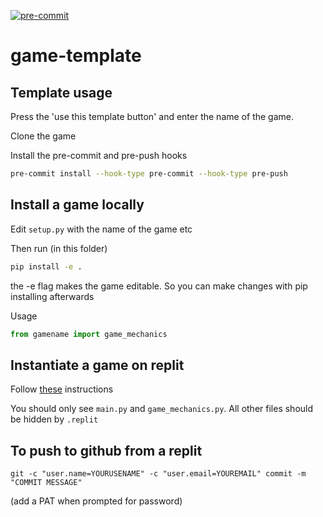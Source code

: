 [![pre-commit](https://img.shields.io/badge/pre--commit-enabled-brightgreen?logo=pre-commit&logoColor=white)](https://github.com/pre-commit/pre-commit)

# game-template

## Template usage

Press the 'use this template button' and enter the name of the game.

Clone the game

Install the pre-commit and pre-push hooks

```bash
pre-commit install --hook-type pre-commit --hook-type pre-push
```

## Install a game locally

Edit `setup.py` with the name of the game etc

Then run (in this folder)

```bash
pip install -e .
```

the -e flag makes the game editable. So you can make changes with pip installing afterwards

Usage

```python
from gamename import game_mechanics
```


## Instantiate a game on replit

Follow [these](https://www.notion.so/How-to-init-a-Replit-from-GitHub-877ee57054444a0085e884401e80d02b) instructions

You should only see `main.py` and `game_mechanics.py`. All other files should be hidden by `.replit`

## To push to github from a replit

```
git -c "user.name=YOURUSENAME" -c "user.email=YOUREMAIL" commit -m "COMMIT MESSAGE"
```

(add a PAT when prompted for password)
